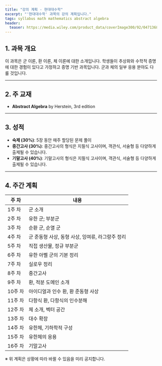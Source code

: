 ```yaml
---
title: "강의 계획 - 현대대수학"
excerpt: "'현대대수학' 과목의 강의 계획입니다."
tags: syllabus math mathematics abstract algebra
header:
  teaser: https://media.wiley.com/product_data/coverImage300/92/04713687/0471368792.jpg
---
```


## 1. 과목 개요
이 과목은 군 이론, 환 이론, 체 이론에 대한 소개입니다. 학생들이 추상화와 수학적 증명에 대한 경험이 있다고 가정하고 증명 기반 과목입니다. 군과 체의 일부 응용 분야도 다룰 것입니다.

---

## 2. 주 교재
- **Abstract Algebra** by Herstein, 3rd edition

---

## 3. 성적
- **숙제 (30%)**: 5장 동안 매주 할당된 문제 풀이
- **중간고사 (30%)**: 중간고사의 형식은 지필식 고사이며, 객관식, 서술형 등 다양하게 출제될 수 있습니다.
- **기말고사 (40%)**: 기말고사의 형식은 지필식 고사이며, 객관식, 서술형 등 다양하게 출제될 수 있습니다.

---

## 4. 주간 계획

| 주 차 | 내용 |
|------|------|
| 1주 차 | 군 소개 |
| 2주 차 | 유한 군; 부분군 |
| 3주 차 | 순환 군, 순열 군 |
| 4주 차 | 군 준동형 사상, 동형 사상, 잉여류, 라그랑주 정리 |
| 5주 차 | 직접 생산물, 정규 부분군 |
| 6주 차 | 유한 아벨 군의 기본 정리 |
| 7주 차 | 실로우 정리 |
| 8주 차 | 중간고사 |
| 9주 차 | 환, 적분 도메인 소개 |
| 10주 차 | 아이디얼과 인수 환, 환 준동형 사상 |
| 11주 차 | 다항식 환, 다항식의 인수분해 |
| 12주 차 | 체 소개, 벡터 공간 |
| 13주 차 | 대수 확장 |
| 14주 차 | 유한체, 기하학적 구성 |
| 15주 차 | 유한체의 응용 |
| 16주 차 | 기말고사 |

※ 위 계획은 상황에 따라 바뀔 수 있음을 미리 공지합니다.
